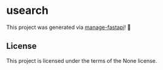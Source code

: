 # usearch

This project was generated via [manage-fastapi](https://ycd.github.io/manage-fastapi/)! :tada:

## License

This project is licensed under the terms of the None license.
